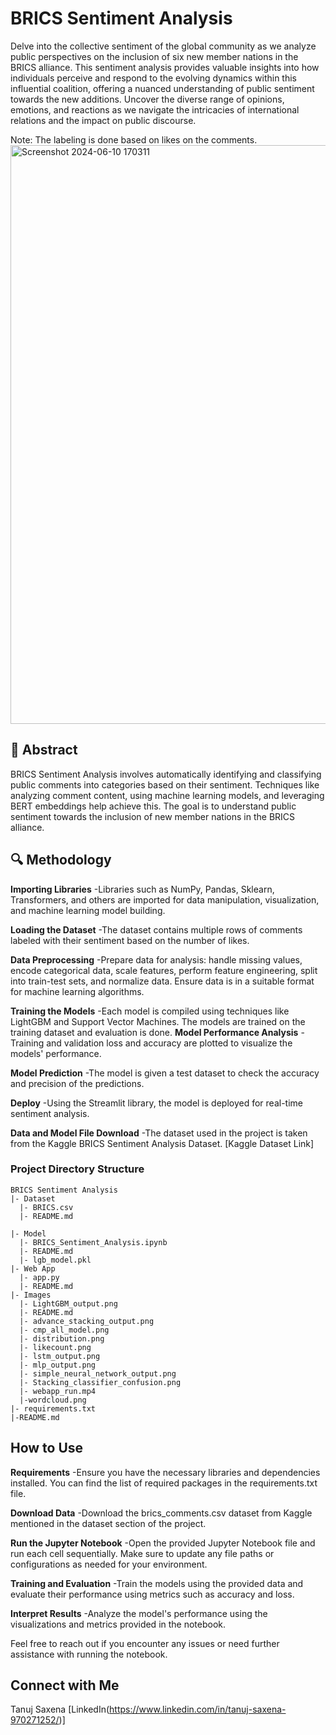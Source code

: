 # BRICS Sentiment Analysis
Delve into the collective sentiment of the global community as we analyze public perspectives on the inclusion of six new member nations in the BRICS alliance. This sentiment analysis provides valuable insights into how individuals perceive and respond to the evolving dynamics within this influential coalition, offering a nuanced understanding of public sentiment towards the new additions. Uncover the diverse range of opinions, emotions, and reactions as we navigate the intricacies of international relations and the impact on public discourse.

Note: The labeling is done based on likes on the comments.
<img width="926" alt="Screenshot 2024-06-10 170311" src="https://github.com/tanuj437/New-BRICS-members-Sentiment-Analysis-518/assets/128210429/53f68679-6d6e-4180-bab0-6fc61051a9c7">

## 📝 Abstract
BRICS Sentiment Analysis involves automatically identifying and classifying public comments into categories based on their sentiment. Techniques like analyzing comment content, using machine learning models, and leveraging BERT embeddings help achieve this. The goal is to understand public sentiment towards the inclusion of new member nations in the BRICS alliance.

## 🔍 Methodology
**Importing Libraries**
  -Libraries such as NumPy, Pandas, Sklearn, Transformers, and others are imported for data manipulation, visualization, and machine learning model building.

**Loading the Dataset**
  -The dataset contains multiple rows of comments labeled with their sentiment based on the number of likes.

**Data Preprocessing**
  -Prepare data for analysis: handle missing values, encode categorical data, scale features, perform feature engineering, split into train-test sets, and normalize data. Ensure data is in a suitable format for machine learning algorithms.

**Training the Models**
  -Each model is compiled using techniques like LightGBM and Support Vector Machines.
The models are trained on the training dataset and evaluation is done.
**Model Performance Analysis**
  -Training and validation loss and accuracy are plotted to visualize the models' performance.

**Model Prediction**
  -The model is given a test dataset to check the accuracy and precision of the predictions.

**Deploy**
  -Using the Streamlit library, the model is deployed for real-time sentiment analysis.

**Data and Model File Download**
  -The dataset used in the project is taken from the Kaggle BRICS Sentiment Analysis Dataset. [Kaggle Dataset Link]

### Project Directory Structure
```
BRICS Sentiment Analysis
|- Dataset
  |- BRICS.csv
  |- README.md

|- Model
  |- BRICS_Sentiment_Analysis.ipynb
  |- README.md
  |- lgb_model.pkl
|- Web App
  |- app.py
  |- README.md
|- Images
  |- LightGBM_output.png
  |- README.md
  |- advance_stacking_output.png
  |- cmp_all_model.png
  |- distribution.png
  |- likecount.png
  |- lstm_output.png
  |- mlp_output.png
  |- simple_neural_network_output.png
  |- Stacking_classifier_confusion.png
  |- webapp_run.mp4
  |-wordcloud.png
|- requirements.txt
|-README.md
```

## How to Use
**Requirements**
  -Ensure you have the necessary libraries and dependencies installed. You can find the list of required packages in the requirements.txt file.

**Download Data**
  -Download the brics_comments.csv dataset from Kaggle mentioned in the dataset section of the project.

**Run the Jupyter Notebook**
  -Open the provided Jupyter Notebook file and run each cell sequentially. Make sure to update any file paths or configurations as needed for your environment.

**Training and Evaluation**
  -Train the models using the provided data and evaluate their performance using metrics such as accuracy and loss.

**Interpret Results**
  -Analyze the model's performance using the visualizations and metrics provided in the notebook.

Feel free to reach out if you encounter any issues or need further assistance with running the notebook.

## Connect with Me
Tanuj Saxena [LinkedIn(https://www.linkedin.com/in/tanuj-saxena-970271252/)]

